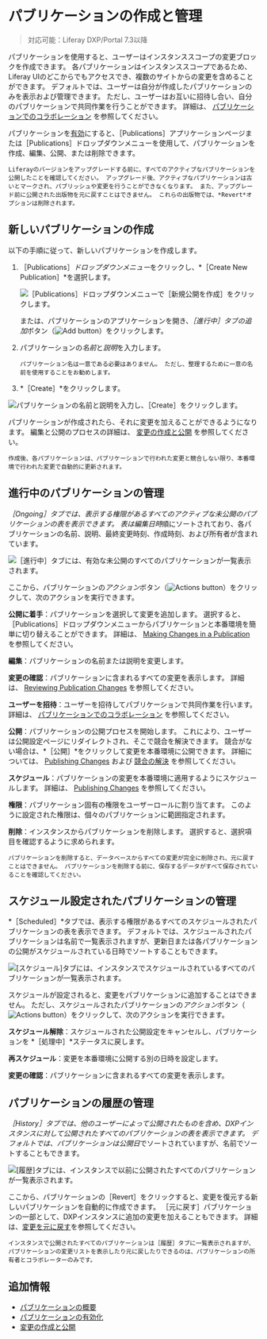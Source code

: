# パブリケーションの作成と管理

> 対応可能：Liferay DXP/Portal 7.3以降

パブリケーションを使用すると、ユーザーはインスタンススコープの変更ブロックを作成できます。 各パブリケーションはインスタンススコープであるため、Liferay UIのどこからでもアクセスでき、複数のサイトからの変更を含めることができます。 デフォルトでは、ユーザーは自分が作成したパブリケーションのみを表示および管理できます。 ただし、ユーザーはお互いに招待し合い、自分のパブリケーションで共同作業を行うことができます。 詳細は、 [パブリケーションでのコラボレーション](./collaborating-on-publications.md) を参照してください。

パブリケーションを[有効](./enabling-publications.md)にすると、［Publications］アプリケーションページまたは［Publications］ドロップダウンメニューを使用して、パブリケーションを作成、編集、公開、または削除できます。

```{important}
Liferayのバージョンをアップグレードする前に、すべてのアクティブなパブリケーションを公開したことを確認してください。 アップグレード後、アクティブなパブリケーションは古いとマークされ、パブリッシュや変更を行うことができなくなります。 また、アップグレード前に公開された出版物を元に戻すことはできません。 これらの出版物では、*Revert*オプションは削除されます。
```

## 新しいパブリケーションの作成

以下の手順に従って、新しいパブリケーションを作成します。

1. ［Publications］*ドロップダウンメニュー*をクリックし、*［Create New Publication］*を選択します。

   ![［Publications］ドロップダウンメニューで［新規公開を作成］をクリックします。](./creating-and-managing-publications/images/01.png)

   または、パブリケーションのアプリケーションを開き、*［進行中］*タブの*追加*ボタン（![Add button](../../../images/icon-add.png)）をクリックします。

1. パブリケーションの*名前*と*説明*を入力します。

   ```{note}
   パブリケーション名は一意である必要はありません。 ただし、整理するために一意の名前を使用することをお勧めします。
   ```

1. *［Create］*をクリックします。

![パブリケーションの名前と説明を入力し、［Create］をクリックします。](./creating-and-managing-publications/images/02.png)

パブリケーションが作成されたら、それに変更を加えることができるようになります。 編集と公開のプロセスの詳細は、 [変更の作成と公開](./making-and-publishing-changes.md) を参照してください。

```{note}
作成後、各パブリケーションは、パブリケーションで行われた変更と競合しない限り、本番環境で行われた変更で自動的に更新されます。
```

## 進行中のパブリケーションの管理

*［Ongoing］*タブでは、表示する権限があるすべてのアクティブな未公開のパブリケーションの表を表示できます。 表は*編集日時*順にソートされており、各パブリケーションの名前、説明、最終変更時刻、作成時刻、および所有者が含まれています。

![［進行中］タブには、有効な未公開のすべてのパブリケーションが一覧表示されます。](./creating-and-managing-publications/images/03.png)

ここから、パブリケーションの*アクション*ボタン（![Actions button](../../../images/icon-actions.png)）をクリックして、次のアクションを実行できます。

**公開に着手**：パブリケーションを選択して変更を追加します。 選択すると、［Publications］ドロップダウンメニューからパブリケーションと本番環境を簡単に切り替えることができます。 詳細は、 [Making Changes in a Publication](./making-and-publishing-changes.md#making-changes-in-a-publication) を参照してください。

**編集**：パブリケーションの名前または説明を変更します。

**変更の確認**：パブリケーションに含まれるすべての変更を表示します。 詳細は、 [Reviewing Publication Changes](./making-and-publishing-changes.md#reviewing-publication-changes) を参照してください。

**ユーザーを招待**：ユーザーを招待してパブリケーションで共同作業を行います。 詳細は、 [パブリケーションでのコラボレーション](./collaborating-on-publications.md) を参照してください。

**公開**：パブリケーションの公開プロセスを開始します。 これにより、ユーザーは公開設定ページにリダイレクトされ、そこで競合を解決できます。 競合がない場合は、*［公開］*をクリックして変更を本番環境に公開できます。 詳細については、 [Publishing Changes](./making-and-publishing-changes.md#publishing-changes) および [競合の解決](./resolving-conflicts.md) を参照してください。

**スケジュール**：パブリケーションの変更を本番環境に適用するようにスケジュールします。 詳細は、 [Publishing Changes](./making-and-publishing-changes.md#publishing-changes) を参照してください。

**権限**：パブリケーション固有の権限をユーザーロールに割り当てます。 このように設定された権限は、個々のパブリケーションに範囲指定されます。 <!--TASK: Link to the permissions article once finished.-->

**削除**：インスタンスからパブリケーションを削除します。 選択すると、選択項目を確認するように求められます。

```{warning}
パブリケーションを削除すると、データベースからすべての変更が完全に削除され、元に戻すことはできません。 パブリケーションを削除する前に、保存するデータがすべて保存されていることを確認してください。
```

## スケジュール設定されたパブリケーションの管理

*［Scheduled］*タブでは、表示する権限があるすべてのスケジュールされたパブリケーションの表を表示できます。 デフォルトでは、スケジュールされたパブリケーションは名前で一覧表示されますが、更新日または各パブリケーションの公開がスケジュールされている日時でソートすることもできます。

![ [スケジュール]タブには、インスタンスでスケジュールされているすべてのパブリケーションが一覧表示されます。](./creating-and-managing-publications/images/04.png)

スケジュールが設定されると、変更をパブリケーションに追加することはできません。 ただし、スケジュールされたパブリケーションの*アクション*ボタン（![Actions button](../../../images/icon-actions.png)）をクリックして、次のアクションを実行できます。

**スケジュール解除**：スケジュールされた公開設定をキャンセルし、パブリケーションを *［処理中］*ステータスに戻します。

**再スケジュール**：変更を本番環境に公開する別の日時を設定します。

**変更の確認**：パブリケーションに含まれるすべての変更を表示します。

## パブリケーションの履歴の管理

*［History］*タブでは、他のユーザーによって公開されたものを含め、DXPインスタンスに対して公開されたすべてのパブリケーションの表を表示できます。 デフォルトでは、パブリケーションは*公開日*でソートされていますが、名前でソートすることもできます。

![ [履歴]タブには、インスタンスで以前に公開されたすべてのパブリケーションが一覧表示されます。](./creating-and-managing-publications/images/05.png)

ここから、パブリケーションの［Revert］をクリックすると、変更を復元する新しいパブリケーションを自動的に作成できます。 ［元に戻す］パブリケーションの一部として、DXPインスタンスに追加の変更を加えることもできます。 詳細は、[変更を元に戻す](./reverting-changes.md)を参照してください。

```{note}
インスタンスで公開されたすべてのパブリケーションは［履歴］タブに一覧表示されますが、パブリケーションの変更リストを表示したり元に戻したりできるのは、パブリケーションの所有者とコラボレーターのみです。
```

## 追加情報

* [パブリケーションの概要](../publications.md)
* [パブリケーションの有効化](./enabling-publications.md)
* [変更の作成と公開](./making-and-publishing-changes.md)
